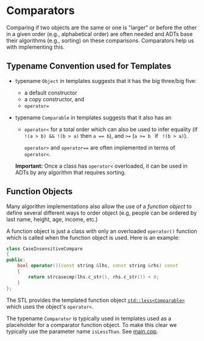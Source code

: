 # Comparators

Comparing if two objects are the same or one is "larger" or before the other in a given order (e.g., alphabetical order) are often needed and ADTs base their algorithms (e.g., sorting) on these comparisons. Comparators help us with implementing this. 

## Typename Convention used for Templates

* typename `Object` in templates suggests that it has the big three/big five:
  * a default constructor
  * a copy constructor, and
  * `operator=`

* typename `Comparable` in templates suggests that it also has an
  * `operator<` for a total order which can also be used to infer 
    equality (if `!(a > b) && !(b > a)` then `a == b`), and
    `>=` (`a >= b ` if ` !(b > a)`). 

    `operator>` and `operator==` are often implemented in terms of `operator<`. 


  **Important:** Once a class has `operator<` overloaded, it can be used in ADTs by any algorithm that requires sorting.

## Function Objects

Many algorithm implementations also allow the use of a _function object_
to define several different ways to order object (e.g, people can be ordered by last name, height, age, income, etc.)

A function object is just a class with only an overloaded `operator()` function which is called when the function object is used. Here is an example:

```cpp
class CaseInsensitiveCompare
{
public:
    bool operator()(const string &lhs, const string &rhs) const
    {
        return strcasecmp(lhs.c_str(), rhs.c_str()) < 0;
    }
};
```


The STL provides the templated function object [`std::less<Comparable>`](https://cplusplus.com/reference/functional/less/) which uses the object's `operator<`.

The typename `Comparator` is typically used in templates used as a placeholder for a comparator
function object. To make this clear we typically use the parameter 
name `isLessThan`. See [main.cpp](main.cpp).

